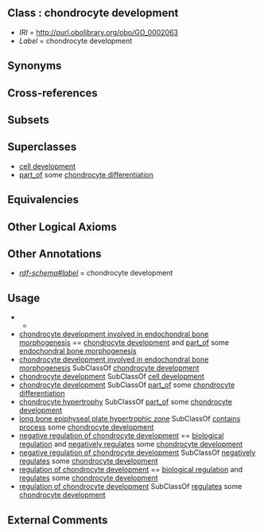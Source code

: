 
## Class : chondrocyte development

 * *IRI* = http://purl.obolibrary.org/obo/GO_0002063
 * *Label* = chondrocyte development

## Synonyms


## Cross-references


## Subsets


## Superclasses

 * [cell development](../../GO/68/GO_0048468.md)
 * [part_of](../../BFO/50/BFO_0000050.md) some [chondrocyte differentiation](../../GO/62/GO_0002062.md)

## Equivalencies


## Other Logical Axioms


## Other Annotations

 * *[rdf-schema#label](../../el/rdf-schema#label.md)* = chondrocyte development

## Usage

 * -
 * [chondrocyte development involved in endochondral bone morphogenesis](../../GO/33/GO_0003433.md) == [chondrocyte development](../../GO/63/GO_0002063.md) and [part_of](../../BFO/50/BFO_0000050.md) some [endochondral bone morphogenesis](../../GO/50/GO_0060350.md)
 * [chondrocyte development involved in endochondral bone morphogenesis](../../GO/33/GO_0003433.md) SubClassOf [chondrocyte development](../../GO/63/GO_0002063.md)
 * [chondrocyte development](../../GO/63/GO_0002063.md) SubClassOf [cell development](../../GO/68/GO_0048468.md)
 * [chondrocyte development](../../GO/63/GO_0002063.md) SubClassOf [part_of](../../BFO/50/BFO_0000050.md) some [chondrocyte differentiation](../../GO/62/GO_0002062.md)
 * [chondrocyte hypertrophy](../../GO/15/GO_0003415.md) SubClassOf [part_of](../../BFO/50/BFO_0000050.md) some [chondrocyte development](../../GO/63/GO_0002063.md)
 * [long bone epiphyseal plate hypertrophic zone](../../UBERON/72/UBERON_0006772.md) SubClassOf [contains process](../../BFO/67/BFO_0000067.md) some [chondrocyte development](../../GO/63/GO_0002063.md)
 * [negative regulation of chondrocyte development](../../GO/82/GO_0061182.md) == [biological regulation](../../GO/07/GO_0065007.md) and [negatively regulates](../../RO/12/RO_0002212.md) some [chondrocyte development](../../GO/63/GO_0002063.md)
 * [negative regulation of chondrocyte development](../../GO/82/GO_0061182.md) SubClassOf [negatively regulates](../../RO/12/RO_0002212.md) some [chondrocyte development](../../GO/63/GO_0002063.md)
 * [regulation of chondrocyte development](../../GO/81/GO_0061181.md) == [biological regulation](../../GO/07/GO_0065007.md) and [regulates](../../RO/11/RO_0002211.md) some [chondrocyte development](../../GO/63/GO_0002063.md)
 * [regulation of chondrocyte development](../../GO/81/GO_0061181.md) SubClassOf [regulates](../../RO/11/RO_0002211.md) some [chondrocyte development](../../GO/63/GO_0002063.md)

## External Comments

